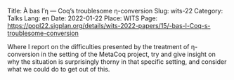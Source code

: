 Title: À bas l’<span style="font-variant:normal">η</span> — Coq’s troublesome <span style="font-variant:normal">η</span>-conversion
Slug: wits-22
Category: Talks
Lang: en
Date: 2022-01-22
Place: WITS
Page: https://popl22.sigplan.org/details/wits-2022-papers/15/-bas-l-Coq-s-troublesome-conversion

Where I report on the difficulties presented by the treatment of η-conversion in the setting of the MetaCoq project, try and give insight on why the situation is surprisingly thorny in that specific setting, and consider what we could do to get out of this.